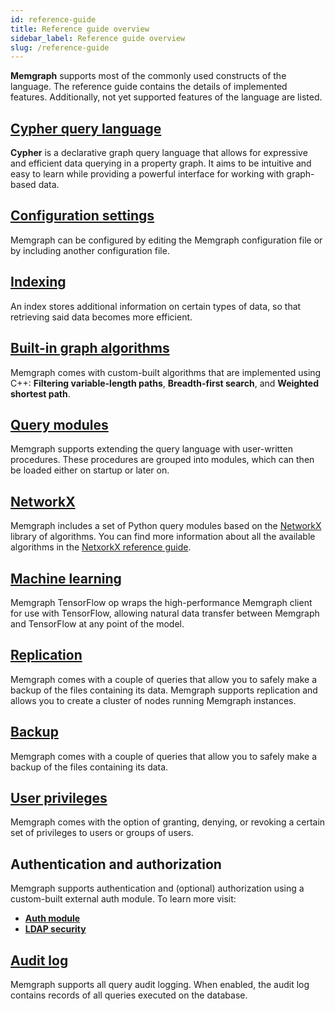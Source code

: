 ```yaml
---
id: reference-guide
title: Reference guide overview
sidebar_label: Reference guide overview
slug: /reference-guide
---
```


**Memgraph** supports most of the commonly used constructs of the language. The
reference guide contains the details of implemented features. Additionally,
not yet supported features of the language are listed.

## [Cypher query language](/cypher-manual)

**Cypher** is a declarative graph query language that allows for expressive and efficient data querying in a property graph. It aims to be intuitive and easy to learn while
providing a powerful interface for working with graph-based data. 

## [Configuration settings](./configuration.md)

Memgraph can be configured by editing the Memgraph configuration file or by including another configuration file. 

## [Indexing](./indexing.md)

An index stores additional information on certain types of data, so that retrieving said data becomes more efficient.

## [Built-in graph algorithms](./graph-algorithms.md)

Memgraph comes with custom-built algorithms that are implemented using C++: **Filtering variable-length paths**, **Breadth-first search**, and **Weighted shortest path**.

## [Query modules](/reference-guide/query-modules/query-modules.md)

Memgraph supports extending the query language with user-written procedures. 
These procedures are grouped into modules, which can then be loaded either on startup or later on.

## [NetworkX](/reference-guide/networkx/networkx.md)

Memgraph includes a set of Python query modules based on the [NetworkX](https://networkx.github.io/) library of algorithms.
You can find more information about all the available algorithms in the [NetxorkX reference guide](/reference-guide/networkx/networkx.md).

## [Machine learning](./tensorflow.md)

Memgraph TensorFlow op wraps the high-performance Memgraph client for use with TensorFlow, 
allowing natural data transfer between Memgraph and TensorFlow at any point of the model.

## [Replication](./replication.md)

Memgraph comes with a couple of queries that allow you to safely make a backup of the files containing its data. 
Memgraph supports replication and allows you to create a cluster of nodes running Memgraph instances. 

## [Backup](./backup.md)

Memgraph comes with a couple of queries that allow you to safely make a backup of the files containing its data.

## [User privileges](./security.md)

Memgraph comes with the option of granting, denying, or revoking a certain set of privileges to users or groups of users.

## Authentication and authorization

Memgraph supports authentication and (optional) authorization using a custom-built external auth module.
To learn more visit:
* **[Auth module](./auth-module.md)**
* **[LDAP security](./ldap-security.md)**

## [Audit log](./audit-log.md)

Memgraph supports all query audit logging. When enabled, the audit log contains records of all queries executed on the database.
